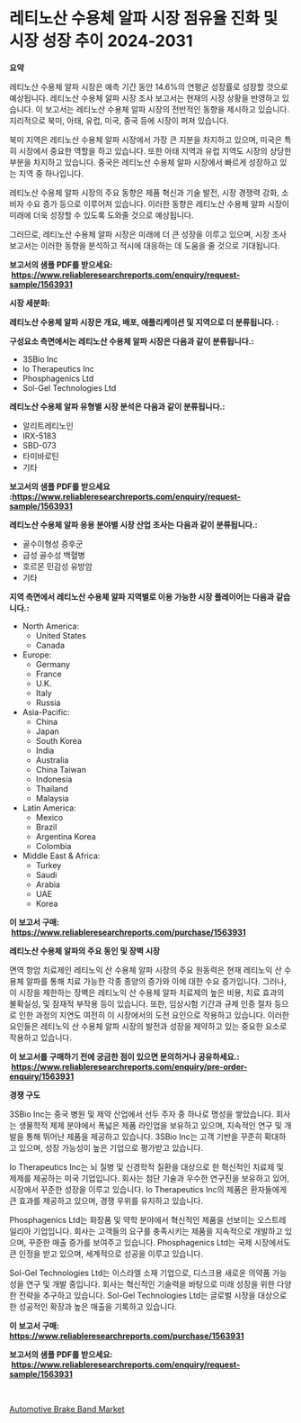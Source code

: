 <p><h1>레티노산 수용체 알파 시장 점유율 진화 및 시장 성장 추이 2024-2031</h1></p><p><strong>요약</strong></p>
<p><p>레티노산 수용체 알파 시장은 예측 기간 동안 14.6%의 연평균 성장률로 성장할 것으로 예상됩니다. 레티노산 수용체 알파 시장 조사 보고서는 현재의 시장 상황을 반영하고 있습니다. 이 보고서는 레티노산 수용체 알파 시장의 전반적인 동향을 제시하고 있습니다. 지리적으로 북미, 아태, 유럽, 미국, 중국 등에 시장이 퍼져 있습니다.</p><p>북미 지역은 레티노산 수용체 알파 시장에서 가장 큰 지분을 차지하고 있으며, 미국은 특히 시장에서 중요한 역할을 하고 있습니다. 또한 아태 지역과 유럽 지역도 시장의 상당한 부분을 차지하고 있습니다. 중국은 레티노산 수용체 알파 시장에서 빠르게 성장하고 있는 지역 중 하나입니다.</p><p>레티노산 수용체 알파 시장의 주요 동향은 제품 혁신과 기술 발전, 시장 경쟁력 강화, 소비자 수요 증가 등으로 이루어져 있습니다. 이러한 동향은 레티노산 수용체 알파 시장이 미래에 더욱 성장할 수 있도록 도와줄 것으로 예상됩니다.</p><p>그러므로, 레티노산 수용체 알파 시장은 미래에 더 큰 성장을 이루고 있으며, 시장 조사 보고서는 이러한 동향을 분석하고 적시에 대응하는 데 도움을 줄 것으로 기대됩니다.</p></p>
<p><strong>보고서의 샘플 PDF를 받으세요: &nbsp;<a href="https://www.reliableresearchreports.com/enquiry/request-sample/1563931">https://www.reliableresearchreports.com/enquiry/request-sample/1563931</a></strong></p>
<p><strong>시장 세분화:</strong></p>
<p><strong> 레티노산 수용체 알파 시장은 개요, 배포, 애플리케이션 및 지역으로 더 분류됩니다. :</strong></p>
<p><strong>구성요소 측면에서는 레티노산 수용체 알파 시장은 다음과 같이 분류됩니다.:</strong></p>
<p><ul><li>3SBio Inc</li><li>Io Therapeutics Inc</li><li>Phosphagenics Ltd</li><li>Sol-Gel Technologies Ltd</li></ul></p>
<p><strong> 레티노산 수용체 알파 유형별 시장 분석은 다음과 같이 분류됩니다.:</strong></p>
<p><ul><li>알리트레티노인</li><li>IRX-5183</li><li>SBD-073</li><li>타미바로틴</li><li>기타</li></ul></p>
<p><strong>보고서의 샘플 PDF를 받으세요 :<a href="https://www.reliableresearchreports.com/enquiry/request-sample/1563931">https://www.reliableresearchreports.com/enquiry/request-sample/1563931</a></strong></p>
<p><strong> 레티노산 수용체 알파 응용 분야별 시장 산업 조사는 다음과 같이 분류됩니다.:</strong></p>
<p><ul><li>골수이형성 증후군</li><li>급성 골수성 백혈병</li><li>호르몬 민감성 유방암</li><li>기타</li></ul></p>
<p><strong>지역 측면에서 레티노산 수용체 알파 지역별로 이용 가능한 시장 플레이어는 다음과 같습니다.:</strong></p>
<p><ul>
    <li>
        North America:
        <ul>
            <li>United States</li>
            <li>Canada</li>
        </ul>
    </li>
    <li>
        Europe:
        <ul>
            <li>Germany</li>
            <li>France</li>
            <li>U.K.</li>
            <li>Italy</li>
            <li>Russia</li>
        </ul>
    </li>
    <li>
        Asia-Pacific:
        <ul>
            <li>China</li>
            <li>Japan</li>
            <li>South Korea</li>
            <li>India</li>
            <li>Australia</li>
            <li>China Taiwan</li>
            <li>Indonesia</li>
            <li>Thailand</li>
            <li>Malaysia</li>
        </ul>
    </li>
    <li>
        Latin America:
        <ul>
            <li>Mexico</li>
            <li>Brazil</li>
            <li>Argentina Korea</li>
            <li>Colombia</li>
        </ul>
    </li>
    <li>
        Middle East & Africa:
        <ul>
            <li>Turkey</li>
            <li>Saudi</li>
            <li>Arabia</li>
            <li>UAE</li>
            <li>Korea</li>
        </ul>
    </li>
    </ul></p>
<p><strong>이 보고서 구매: &nbsp;<a href="https://www.reliableresearchreports.com/purchase/1563931">https://www.reliableresearchreports.com/purchase/1563931</a></strong></p>
<p><strong>레티노산 수용체 알파의 주요 동인 및 장벽 시장</strong></p>
<p><p>면역 항암 치료제인 레티노익 산 수용체 알파 시장의 주요 원동력은 현재 레티노익 산 수용체 알파를 통해 치료 가능한 각종 종양의 증가와 이에 대한 수요 증가입니다. 그러나, 이 시장을 제한하는 장벽은 레티노익 산 수용체 알파 치료제의 높은 비용, 치료 효과의 불확실성, 및 잠재적 부작용 등이 있습니다. 또한, 임상시험 기간과 규제 인증 절차 등으로 인한 과정의 지연도 여전히 이 시장에서의 도전 요인으로 작용하고 있습니다. 이러한 요인들은 레티노익 산 수용체 알파 시장의 발전과 성장을 제약하고 있는 중요한 요소로 작용하고 있습니다.</p></p>
<p><strong>이 보고서를 구매하기 전에 궁금한 점이 있으면 문의하거나 공유하세요.: &nbsp;<a href="https://www.reliableresearchreports.com/enquiry/pre-order-enquiry/1563931">https://www.reliableresearchreports.com/enquiry/pre-order-enquiry/1563931</a></strong></p>
<p><strong>경쟁 구도</strong></p>
<p><p>3SBio Inc는 중국 병원 및 제약 산업에서 선두 주자 중 하나로 명성을 쌓았습니다. 회사는 생물학적 제제 분야에서 폭넓은 제품 라인업을 보유하고 있으며, 지속적인 연구 및 개발을 통해 뛰어난 제품을 제공하고 있습니다. 3SBio Inc는 고객 기반을 꾸준히 확대하고 있으며, 성장 가능성이 높은 기업으로 평가받고 있습니다.</p><p>Io Therapeutics Inc는 뇌 질병 및 신경학적 질환을 대상으로 한 혁신적인 치료제 및 제제를 제공하는 미국 기업입니다. 회사는 첨단 기술과 우수한 연구진을 보유하고 있어, 시장에서 꾸준한 성장을 이루고 있습니다. Io Therapeutics Inc의 제품은 환자들에게 큰 효과를 제공하고 있으며, 경쟁 우위를 유지하고 있습니다.</p><p>Phosphagenics Ltd는 화장품 및 약학 분야에서 혁신적인 제품을 선보이는 오스트레일리아 기업입니다. 회사는 고객들의 요구를 충족시키는 제품을 지속적으로 개발하고 있으며, 꾸준한 매출 증가를 보여주고 있습니다. Phosphagenics Ltd는 국제 시장에서도 큰 인정을 받고 있으며, 세계적으로 성공을 이루고 있습니다.</p><p>Sol-Gel Technologies Ltd는 이스라엘 소재 기업으로, 디스크용 새로운 의약품 가능성을 연구 및 개발 중입니다. 회사는 혁신적인 기술력을 바탕으로 미래 성장을 위한 다양한 전략을 추구하고 있습니다. Sol-Gel Technologies Ltd는 글로벌 시장을 대상으로한 성공적인 확장과 높은 매출을 기록하고 있습니다.</p></p>
<p><strong>이 보고서 구매: &nbsp; <a href="https://www.reliableresearchreports.com/purchase/1563931">https://www.reliableresearchreports.com/purchase/1563931</a></strong></p>
<p><strong>보고서의 샘플 PDF를 받으세요: &nbsp;<a href="https://www.reliableresearchreports.com/enquiry/request-sample/1563931">https://www.reliableresearchreports.com/enquiry/request-sample/1563931</a></strong><strong></strong></p>
<p>&nbsp;</p>
<p><p><a href="https://meowing-canidae-761.notion.site/Automotive-Brake-Band-Market-Size-Growth-and-Forecast-from-2024-2031-b465e58978d840fe9d059ce22fd5b5d2">Automotive Brake Band Market</a></p></p>